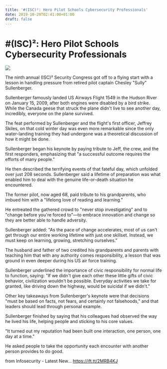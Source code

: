 ```yaml
---
title: '#(ISC)²: Hero Pilot Schools Cybersecurity Professionals'
date: 2019-10-29T02:41:00+01:00
draft: false
---
```


#(ISC)²: Hero Pilot Schools Cybersecurity Professionals
=======================================================

![](https://assets.infosecurity-magazine.com/webpage/rss/3794239f-a369-472a-a650-a0e069073a2f.jpg)

The ninth annual (ISC)² Security Congress got off to a flying start with a lesson in handling pressure from retired pilot captain Chesley "Sully" Sullenberger.

Sullenberger famously landed US Airways Flight 1549 in the Hudson River on January 15, 2009, after both engines were disabled by a bird strike. While the Canada geese that struck the plane didn't live to see another day, incredibly, everyone on the plane survived.

The feat performed by Sullenberger and the flight's first officer, Jeffrey Skiles, on that cold winter day was even more remarkable since the only water-landing training they had undergone was a theoretical discussion of how it might be done.

Sullenberger began his keynote by paying tribute to Jeff, the crew, and the first responders, emphasizing that "a successful outcome requires the efforts of many people."

He then described the terrifying events of that fateful day, which unfolded over just 208 seconds. Sullenberger said a lifetime of preparation was what enabled him to deal with the genuine life-or-death situation he encountered. 

The former pilot, now aged 68, paid tribute to his grandparents, who imbued him with a "lifelong love of reading and learning." 

He entreated the gathered crowd to "never stop investigating" and to "change before you're forced to"—to embrace innovation and change so they are better able to handle adversity. 

Sullenberger added: "As the pace of change accelerates, most of us can't get through our entire working lifetime with just one skillset. Instead, we must keep on learning, growing, stretching ourselves." 

The husband and father of two credited his grandparents and parents with teaching him that with any authority comes responsibility, a lesson that was ground in even deeper during his US air force training.

Sullenberger underlined the importance of civic responsibility for normal life to function, saying: "If we didn't give each other these little gifts of civic behavior, civilization wouldn't be possible. Everyday activities we take for granted, like driving down the highway, would be suicidal if we didn't."

Other key takeaways from Sullenberger's keynote were that decisions "must be based on facts, not fears, and certainly not falsehoods," and that leaders should lead through personal example. 

Sullenberger finished by saying that his colleagues had observed the way he lived his life, helping people and sticking to his core values. 

"It turned out my reputation had been built one interaction, one person, one day at a time." 

He asked people to take the opportunity each encounter with another person provides to do good.  

  
  
from Infosecurity - Latest New... https://ift.tt/2MRB4KJ